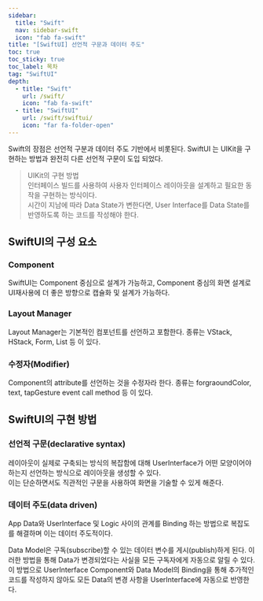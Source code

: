 ```yaml
---
sidebar:
  title: "Swift"
  nav: sidebar-swift
  icon: "fab fa-swift"
title: "[SwiftUI] 선언적 구문과 데이터 주도"
toc: true
toc_sticky: true
toc_label: 목차
tag: "SwiftUI"
depth:
  - title: "Swift"
    url: /swift/
    icon: "fab fa-swift"
  - title: "SwiftUI"
    url: /swift/swiftui/
    icon: "far fa-folder-open"
---
```

Swift의 장점은 선언적 구분과 데이터 주도 기반에서 비롯된다.
SwiftUI 는 UIKit을 구현하는 방법과 완전히 다른 선언적 구문이 도입 되었다.

> UIKit의 구현 방법<br/>
인터페이스 빌드를 사용하여 사용자 인터페이스 레이아웃을 설계하고 필요한 동작을 구현하는 방식이다.  
시간이 지남에 따라 Data State가 변한다면, User Interface를 Data State를 반영하도록 하는 코드를 작성해야 한다.

## SwiftUI의 구성 요소
### Component
SwiftUI는 Component 중심으로 설계가 가능하고, Component 중심의 화면 설계로 UI재사용에 더 좋은 방향으로 캡슐화 및 설계가 가능하다.

### Layout Manager
Layout Manager는 기본적인 컴포넌트를 선언하고 포함한다. 종류는 VStack, HStack, Form, List 등 이 있다.

### 수정자(Modifier)
Component의 attribute를 선언하는 것을 수정자라 한다. 종류는 forgraoundColor, text, tapGesture event call method 등 이 있다.

## SwiftUI의 구현 방법
### 선언적 구문(declarative syntax)
레이아웃이 실제로 구축되는 방식의 복잡함에 대해 UserInterface가 어떤 모양이어야 하는지 선언하는 방식으로 레이아웃을 생성할 수 있다.  
이는 단순하면서도 직관적인 구문을 사용하여 화면을 기술할 수 있게 해준다.  


### 데이터 주도(data driven)
App Data와 UserInterface 및 Logic 사이의 관계를 Binding 하는 방법으로 복잡도를 해결하며 이는 데이터 주도적이다.

Data Model은 구독(subscribe)할 수 있는 데이터 변수를 게시(publish)하게 된다. 이러한 방법을 통해 Data가 변경되었다는 사실을 모든 구독자에게 자동으로 알릴 수 있다. 이 방법으로 UserInterface Component와 Data Model의 Binding을 통해 추가적인 코드를 작성하지 않아도 모든 Data의 변경 사항을 UserInterface에 자동으로 반영한다.
